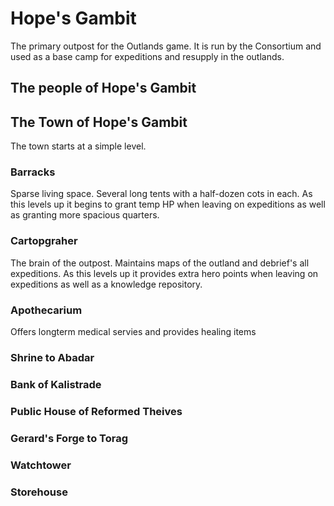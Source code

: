 # Hope's Gambit

The primary outpost for the Outlands game. It is run by the Consortium and used as a base camp for expeditions and resupply in the outlands.

## The people of Hope's Gambit

## The Town of Hope's Gambit

The town starts at a simple level.

### Barracks

Sparse living space. Several long tents with a half-dozen cots in each.
As this levels up it begins to grant temp HP when leaving on expeditions as well as granting more spacious quarters.

### Cartopgraher

The brain of the outpost. Maintains maps of the outland and debrief's all expeditions. As this levels up it provides extra hero points when leaving on expeditions as well as a knowledge repository.

### Apothecarium

Offers longterm medical servies and provides healing items 

### Shrine to Abadar
### Bank of Kalistrade
### Public House of Reformed Theives
### Gerard's Forge to Torag
### Watchtower
### Storehouse